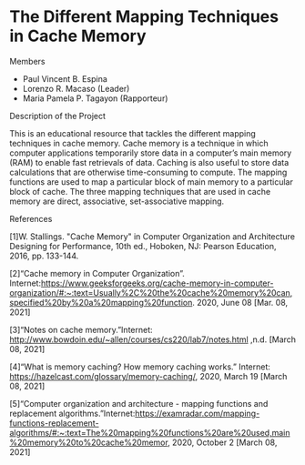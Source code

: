 # The Different Mapping Techniques in Cache Memory 
Members
- Paul Vincent B. Espina
- Lorenzo R. Macaso (Leader)
- Maria Pamela P. Tagayon (Rapporteur)

Description of the Project

This is an educational resource that tackles the different mapping techniques in cache memory. Cache memory is a technique in which computer applications temporarily store data in a
computer’s main memory (RAM) to enable fast retrievals of data. Caching is also useful to store
data calculations that are otherwise time-consuming to compute. The mapping functions are used
to map a particular block of main memory to a particular block of cache. The three mapping
techniques that are used in cache memory are direct, associative, set-associative mapping. 

References

[1]W. Stallings. "Cache Memory" in Computer Organization and Architecture Designing for Performance, 10th ed., Hoboken, NJ: Pearson Education, 2016, pp. 133-144.

[2]“Cache memory in Computer Organization”. Internet:https://www.geeksforgeeks.org/cache-memory-in-computer-organization/#:~:text=Usually%2C%20the%20cache%20memory%20can,specified%20by%20a%20mapping%20function. 2020, June 08 [Mar. 08, 2021] 

[3]“Notes on cache  memory.”Internet: http://www.bowdoin.edu/~allen/courses/cs220/lab7/notes.html ,n.d. [March 08, 2021]

[4]“What is memory caching? How memory caching works.” Internet: https://hazelcast.com/glossary/memory-caching/, 2020, March 19 [March 08, 2021] 

[5]“Computer organization and architecture - mapping functions and replacement algorithms.”Internet:https://examradar.com/mapping-functions-replacement-algorithms/#:~:text=The%20mapping%20functions%20are%20used,main%20memory%20to%20cache%20memor, 2020, October 2 [March 08, 2021]
